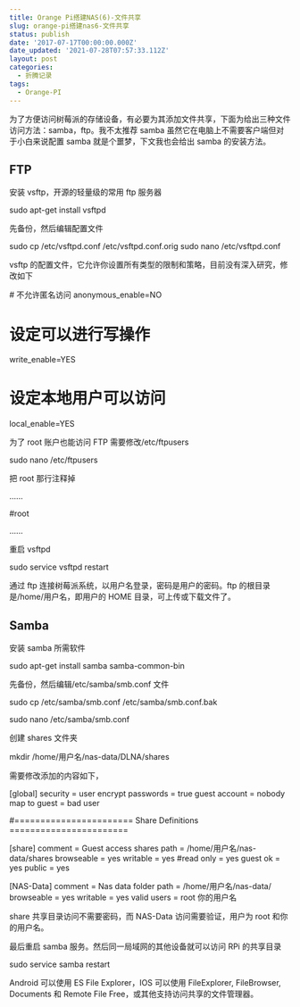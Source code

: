 ```yaml
---
title: Orange Pi搭建NAS(6)-文件共享
slug: orange-pi搭建nas6-文件共享
status: publish
date: '2017-07-17T00:00:00.000Z'
date_updated: '2021-07-28T07:57:33.112Z'
layout: post
categories:
  - 折腾记录
tags:
  - Orange-PI
---
```

为了方便访问树莓派的存储设备，有必要为其添加文件共享，下面为给出三种文件访问方法：samba，ftp。我不太推荐 samba 虽然它在电脑上不需要客户端但对于小白来说配置 samba 就是个噩梦，下文我也会给出 samba 的安装方法。

## FTP

安装 vsftp，开源的轻量级的常用 ftp 服务器

sudo apt-get install vsftpd

先备份，然后编辑配置文件

sudo cp /etc/vsftpd.conf /etc/vsftpd.conf.orig
sudo nano /etc/vsftpd.conf

vsftp 的配置文件，它允许你设置所有类型的限制和策略，目前没有深入研究，修改如下

\# 不允许匿名访问
anonymous_enable=NO

# 设定可以进行写操作

write_enable=YES

# 设定本地用户可以访问

local_enable=YES

为了 root 账户也能访问 FTP 需要修改/etc/ftpusers

sudo nano /etc/ftpusers

把 root 那行注释掉

......

#root

......

重启 vsftpd

sudo service vsftpd restart

通过 ftp 连接树莓派系统，以用户名登录，密码是用户的密码。ftp 的根目录是/home/用户名，即用户的 HOME 目录，可上传或下载文件了。

## Samba

安装 samba 所需软件

sudo apt-get install samba samba-common-bin

先备份，然后编辑/etc/samba/smb.conf 文件

sudo cp /etc/samba/smb.conf /etc/samba/smb.conf.bak

sudo nano /etc/samba/smb.conf

创建 shares 文件夹

mkdir /home/用户名/nas-data/DLNA/shares

需要修改添加的内容如下，

\[global\]
security = user
encrypt passwords = true
guest account = nobody
map to guest = bad user

#======================= Share Definitions =======================

\[share\]
comment = Guest access shares
path = /home/用户名/nas-data/shares
browseable = yes
writable = yes
#read only = yes
guest ok = yes
public = yes

\[NAS-Data\]
comment = Nas data folder
path = /home/用户名/nas-data/
browseable = yes
writable = yes
valid users = root 你的用户名

share 共享目录访问不需要密码，而 NAS-Data 访问需要验证，用户为 root 和你的用户名。

最后重启 samba 服务。然后同一局域网的其他设备就可以访问 RPi 的共享目录

sudo service samba restart

Android 可以使用 ES File Explorer，IOS 可以使用 FileExplorer, FileBrowser, Documents 和 Remote File Free，或其他支持访问共享的文件管理器。
